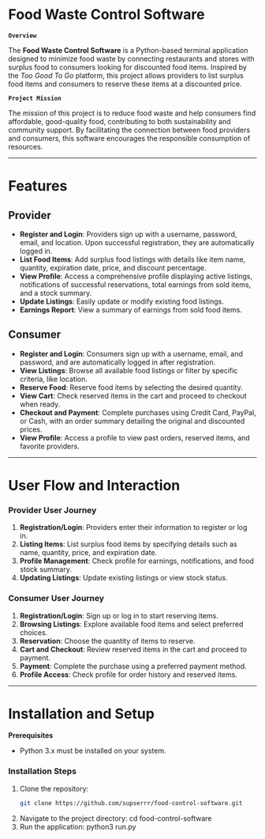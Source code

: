 # Food Waste Control Software

**`Overview`**

The **Food Waste Control Software** is a Python-based terminal application designed to minimize food waste by connecting restaurants and stores with surplus food to consumers looking for discounted food items. Inspired by the *Too Good To Go* platform, this project allows providers to list surplus food items and consumers to reserve these items at a discounted price.

**`Project Mission`**

The mission of this project is to reduce food waste and help consumers find affordable, good-quality food, contributing to both sustainability and community support. By facilitating the connection between food providers and consumers, this software encourages the responsible consumption of resources.

---

# Features

## Provider

- **Register and Login**: Providers sign up with a username, password, email, and location. Upon successful registration, they are automatically logged in.
- **List Food Items**: Add surplus food listings with details like item name, quantity, expiration date, price, and discount percentage.
- **View Profile**: Access a comprehensive profile displaying active listings, notifications of successful reservations, total earnings from sold items, and a stock summary.
- **Update Listings**: Easily update or modify existing food listings.
- **Earnings Report**: View a summary of earnings from sold food items.

## Consumer

- **Register and Login**: Consumers sign up with a username, email, and password, and are automatically logged in after registration.
- **View Listings**: Browse all available food listings or filter by specific criteria, like location.
- **Reserve Food**: Reserve food items by selecting the desired quantity.
- **View Cart**: Check reserved items in the cart and proceed to checkout when ready.
- **Checkout and Payment**: Complete purchases using Credit Card, PayPal, or Cash, with an order summary detailing the original and discounted prices.
- **View Profile**: Access a profile to view past orders, reserved items, and favorite providers.

---

# User Flow and Interaction

### Provider User Journey
1. **Registration/Login**: Providers enter their information to register or log in.
2. **Listing Items**: List surplus food items by specifying details such as name, quantity, price, and expiration date.
3. **Profile Management**: Check profile for earnings, notifications, and food stock summary.
4. **Updating Listings**: Update existing listings or view stock status.

### Consumer User Journey
1. **Registration/Login**: Sign up or log in to start reserving items.
2. **Browsing Listings**: Explore available food items and select preferred choices.
3. **Reservation**: Choose the quantity of items to reserve.
4. **Cart and Checkout**: Review reserved items in the cart and proceed to payment.
5. **Payment**: Complete the purchase using a preferred payment method.
6. **Profile Access**: Check profile for order history and reserved items.

---

# Installation and Setup

**Prerequisites**
- Python 3.x must be installed on your system.

### Installation Steps

1. Clone the repository:
   ```bash
   git clone https://github.com/supserrr/food-control-software.git
2. Navigate to the project directory:
   cd food-control-software
3. Run the application:
   python3 run.py
              


